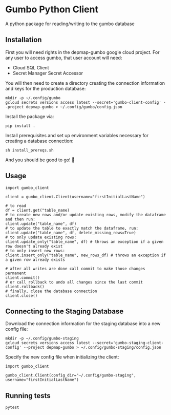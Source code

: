 # Gumbo Python Client

A python package for reading/writing to the gumbo database

## Installation

First you will need rights in the depmap-gumbo google cloud project. For any user to
access gumbo, that user account will need: 

- Cloud SQL Client
- Secret Manager Secret Accessor

You will then need to create a directory creating the connection information and keys for the production database:

```
mkdir -p ~/.config/gumbo
gcloud secrets versions access latest --secret='gumbo-client-config' --project depmap-gumbo > ~/.config/gumbo/config.json
```

Install the package via:

```
pip install .
```

Install prerequisites and set up environment variables necessary for creating a database connection:
```
sh install_prereqs.sh
```

And you should be good to go! :tada:

## Usage

```
import gumbo_client

client = gumbo_client.Client(username="firstInitialLastName")

# to read
df = client.get("table_name)
# to create new rows and/or update existing rows, modify the dataframe and then run:
client.update("table_name", df)
# to update the table to exactly match the dataframe, run:
client.update("table_name", df, delete_missing_rows=True)
# to only update existing rows:
client.update_only("table_name", df) # throws an exception if a given row doesn't already exist
# to only insert new rows:
client.insert_only("table_name", new_rows_df) # throws an exception if a given row already exists

# after all writes are done call commit to make those changes permanent
client.commit()
# or call rollback to undo all changes since the last commit
client.rollback()
# finally, close the database connection
client.close()
```

## Connecting to the Staging Database

Download the connection information for the staging database into a new config file:
```
mkdir -p ~/.config/gumbo-staging
gcloud secrets versions access latest --secret='gumbo-staging-client-config' --project depmap-gumbo > ~/.config/gumbo-staging/config.json
```

Specify the new config file when initializing the client:
```
import gumbo_client

gumbo_client.Client(config_dir="~/.config/gumbo-staging", username="firstInitialLastName")
```

## Running tests

```
pytest
```


